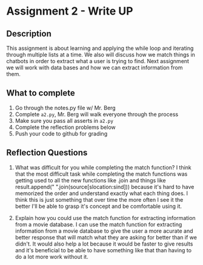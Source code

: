 # Assignment 2 - Write UP

## Description
This assignment is about learning and applying the while loop and iterating through multiple lists at a time.  We also will discuss how we match things in chatbots in order to extract what a user is trying to find.  Next assignment we will work with data bases and how we can extract information from them.

## What to complete
1. Go through the notes.py file w/ Mr. Berg
2. Complete `a2.py`, Mr. Berg will walk everyone through the process
3. Make sure you pass all asserts in `a2.py`
4. Complete the reflection problems below
5. Push your code to github for grading

## Reflection Questions
1. What was difficult for you while completing the match function?
I think that the most difficult task while completing the match functions was getting used to all the new functions like .join and things like result.append(" ".join(source[slocation:sind])) because it's hard to have memorized the order and understand exactly what each thing does. I think this is just something that over time the more often I see it the better I'll be able to grasp it's concept and be comfortable using it.


2. Explain how you could use the match function for extracting information from a movie database.
I can use the match function for extracting information from a movie database to give the user a more acurate and better response that will match what they are asking for better than if we didn't. It would also help a lot because it would be faster to give results and it's beneficial to be able to have something like that than having to do a lot more work without it. 

